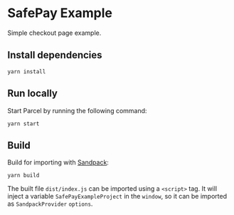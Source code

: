 # SafePay Example

Simple checkout page example.

## Install dependencies

```shell
yarn install
```

## Run locally

Start Parcel by running the following command: 

```shell
yarn start
```

## Build

Build for importing with [Sandpack](https://sandpack.codesandbox.io/):

```shell
yarn build
```

The built file `dist/index.js` can be imported using a `<script>` tag. It will inject a variable `SafePayExampleProject` in the `window`, so it can be imported as `SandpackProvider` `options`.